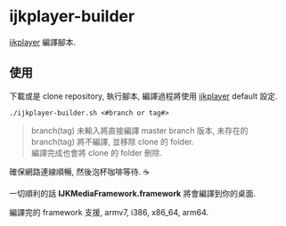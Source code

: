 # ijkplayer-builder #
[ijkplayer] 編譯腳本.


## 使用 ##
下載或是 clone repository, 執行腳本, 編譯過程將使用 [ijkplayer] default 設定.

```
./ijkplayer-builder.sh <#branch or tag#>
```

> branch(tag) 未輸入將直接編譯 master branch 版本, 未存在的 branch(tag) 將不編譯, 並移除 clone 的 folder.  
> 編譯完成也會將 clone 的 folder 刪除.

確保網路連線順暢, 然後泡杯咖啡等待. :coffee:

一切順利的話 __IJKMediaFramework.framework__ 將會編譯到你的桌面.

編譯完的 framework 支援, armv7, i386, x86_64, arm64.





[ijkplayer]: https://github.com/Bilibili/ijkplayer
